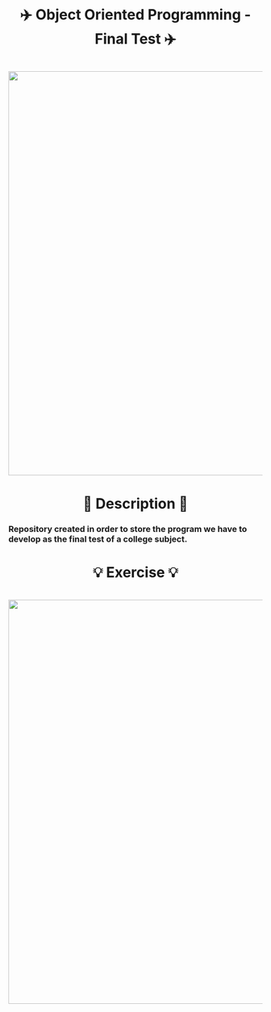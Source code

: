 <h1 align="center">
  ✈️ Object Oriented Programming - Final Test ✈️
</h1>
  
<p align="center" width="100%">
  
  <br>
  <img width="800" align="center" src="https://c.tenor.com/A9NhMybRH9YAAAAd/airplane-aircraft.gif"/>

</p>

<h1 align="center">
  🌳 Description 🌳
</h1>
  
<h3>
  Repository created in order to store the program we have to develop as the final test of a college subject.
</h3>

<h1 align="center">
  💡 Exercise 💡
</h1>

<p align="center" width="100%">
  
  <br>
  <img width="800" align="center" src="https://user-images.githubusercontent.com/84252664/162784000-6c34aa9d-a9c7-4a3f-9d11-d2b86ca47bea.png"/>

</p>
